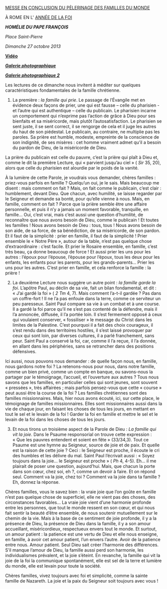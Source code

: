[MESSE EN CONCLUSION DU PÈLERINAGE DES FAMILLES DU MONDE](http://www.vatican.va/news_services/liturgy/libretti/2013/20131027-libretto-giornata-famiglie-anno-fede.pdf)

À ROME EN L' [ANNÉE DE LA FOI](http://www.vatican.va/special/annus_fidei/index_fr.htm)

***HOMÉLIE DU PAPE FRANÇOIS***

*Place Saint-Pierre*

*Dimanche 27 octobre 2013*

**[Vidéo](http://player.rv.va/vaticanplayer.asp?language=it&tic=VA_B7KUZ8P8)**

***[Galerie photographique](http://www.photogallery.va/content/photogallery/fr/eventi/giornata-famiglia2013.html)***

***[Galerie photographique 2](http://www.photogallery.va/content/photogallery/fr/celebrazioni-liturgiche/messa-famiglia20131027.html)***

Les lectures de ce dimanche nous invitent à méditer sur quelques caractéristiques fondamentales de la famille chrétienne.

1. La première : *la famille qui prie*. Le passage de l’Évangile met en évidence deux façons de prier, une qui est fausse – celle du pharisien - et l’autre qui est authentique – celle du publicain. Le pharisien incarne un comportement qui n’exprime pas l’action de grâce à Dieu pour ses bienfaits et sa miséricorde, mais plutôt l’autosatisfaction. Le pharisien se sent juste, il se sent correct, il se rengorge de cela et il juge les autres du haut de son piédestal. Le publicain, au contraire, ne multiplie pas les paroles. Sa prière est humble, modeste, empreinte de la conscience de son indignité, de ses misères : cet homme vraiment admet qu’il a besoin du pardon de Dieu, de la miséricorde de Dieu.

La prière du publicain est celle du pauvre, c’est la prière qui plaît à Dieu et, comme le dit la première Lecture, qui « parvient jusqu’au ciel » ( *Sir* 35, 20), alors que celle du pharisien est alourdie par le poids de la vanité.

À la lumière de cette Parole, je voudrais vous demander, chères familles : priez-vous parfois en famille ? Quelqu’un oui, je le sais. Mais beaucoup me disent : mais comment on fait ? Mais, on fait comme le publicain, c’est clair : humblement, devant Dieu. Que chacun, avec humilité, se laisse regarder par le Seigneur et demande sa bonté, pour qu’elle vienne à nous. Mais, en famille, comment on fait ? Parce que la prière semble être une affaire personnelle, et puis il n’y a jamais un moment favorable, tranquille, en famille… Oui, c’est vrai, mais c’est aussi une question d’humilité, de reconnaître que nous avons besoin de Dieu, comme le publicain ! Et toutes les familles ! Nous avons besoin de Dieu : tous, tous ! Nous avons besoin de son aide, de sa force, de sa bénédiction, de sa miséricorde, de son pardon. Et il faut de la simplicité : prier en famille, il faut de la simplicité ! Prier ensemble le « Notre Père », autour de la table, n’est pas quelque chose d’extraordinaire : c’est facile. Et prier le Rosaire ensemble, en famille, c’est très beau, ça donne beaucoup de force ! Et aussi prier les uns pour les autres : l’époux pour l’épouse, l’épouse pour l’époux, tous les deux pour les enfants, les enfants pour les parents, pour les grands-parents… Prier les uns pour les autres. C’est prier en famille, et cela renforce la famille : la prière !

2. La deuxième Lecture nous suggère un autre point : *la famille garde la foi*. L’apôtre Paul, au déclin de sa vie, fait un bilan fondamental, et dit : « J’ai gardé la foi » ( *2 Tm* 4, 7). Mais comment l’a-t-il gardée ? Pas dans un coffre-fort ! Il ne l’a pas enfouie dans la terre, comme ce serviteur un peu paresseux. Saint Paul compare sa vie à un combat et à une course. Il a gardé la foi parce qu’il ne s’est pas contenté de la défendre, mais il l’a annoncée, diffusée, il l’a portée loin. Il s’est fermement opposé à ceux qui voulaient conserver, « fossiliser » le message du Christ dans les limites de la Palestine. C’est pourquoi il a fait des choix courageux, il s’est rendu dans des territoires hostiles, il s’est laissé provoquer par ceux qui sont loin, par diverses cultures, il a parlé franchement, sans peur. Saint Paul a conservé la foi, car, comme il l’a reçue, il l’a donnée, en allant dans les périphéries, sans se retrancher dans des positions défensives.

Ici aussi, nous pouvons nous demander : de quelle façon nous, en famille, nous gardons notre foi ? La retenons-nous pour nous, dans notre famille, comme un bien privé, comme un compte en banque, ou savons-nous la partager par le témoignage, l’accueil, et l’ouverture aux autres ? Tous nous savons que les familles, en particulier celles qui sont jeunes, sont souvent « pressées », très affairées ; mais parfois pensez-vous que cette « course » peut aussi être la course de la foi ? Les familles chrétiennes sont des familles missionnaires. Mais, hier nous avons écouté, ici, sur cette place, le témoignage de familles missionnaires. Elles sont missionnaires aussi dans la vie de chaque jour, en faisant les choses de tous les jours, en mettant en tout le sel et le levain de la foi ! Garder la foi en famille et mettre le sel et le levain de la foi dans les choses de tous les jours.

3. Et nous tirons un troisième aspect de la Parole de Dieu : *La famille qui vit la joie*. Dans le Psaume responsorial on trouve cette expression : « Que les pauvres entendent et soient en fête » (33/34,3). Tout ce Psaume est une hymne au Seigneur, source de joie et de paix. Et quelle est la raison de cette joie ? Ceci : le Seigneur est proche, il écoute le cri des humbles et les délivre du mal. Saint Paul l’écrivait aussi : « Soyez toujours dans la joie… le Seigneur est proche » ( *Ph* 4, 4-5). Eh… il me plairait de poser une question, aujourd’hui. Mais, que chacun la porte dans son cœur, chez soi, eh ?, comme un devoir à faire. Et on répond seul. Comment va la joie, chez toi ? Comment va la joie dans ta famille ? Eh, donnez la réponse.

Chères familles, vous le savez bien : la vraie joie que l’on goûte en famille n’est pas quelque chose de superficiel, elle ne vient pas des choses, des circonstances favorables… La vraie joie vient d’une harmonie profonde entre les personnes, que tout le monde ressent en son cœur, et qui nous fait sentir la beauté d’être ensemble, de nous soutenir mutuellement sur le chemin de la vie. Mais à la base de ce sentiment de joie profonde, il y a la présence de Dieu, la présence de Dieu dans la famille, il y a son amour accueillant, miséricordieux, respectueux envers tout le monde. Et surtout, un amour patient : la patience est une vertu de Dieu et elle nous enseigne, en famille, à avoir cet amour patient, l’un envers l’autre. Avoir de la patience entre nous. Amour patient. Seul Dieu sait créer l’harmonie des différences. S’il manque l’amour de Dieu, la famille aussi perd son harmonie, les individualismes prévalent, et la joie s’éteint. En revanche, la famille qui vit la joie de la foi la communique spontanément, elle est sel de la terre et lumière du monde, elle est levain pour toute la société.

Chères familles, vivez toujours avec foi et simplicité, comme la sainte famille de Nazareth. La joie et la paix du Seigneur soit toujours avec vous !